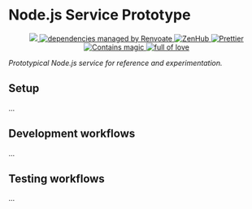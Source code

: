 # Node.js Service Prototype

<p align="center">
  <a
    href="https://travis-ci.com/crystal-ball/node-service-prototype"
    alt="build status"
  >
    <img
      src="https://travis-ci.com/crystal-ball/node-service-prototype.svg?branch=master"
    />
  </a>
  <a href="https://renovatebot.com/" target="_blank" rel="noopener noreferrer">
    <img
      src="https://img.shields.io/badge/Renovate-enabled-32c3c2.svg"
      alt="dependencies managed by Renvoate"
    />
  </a>
  <a
    href="https://github.com/crystal-ball/eslint-config-eloquence#zenhub"
    target="_blank"
    rel="noopener noreferrer"
  >
    <img
      src="https://img.shields.io/badge/Shipping_faster_with-ZenHub-5e60ba.svg?style=flat-square"
      alt="ZenHub"
    />
  </a>
  <a
    href="https://github.com/prettier/prettier"
    target="_blank"
    rel="noopener noreferrer"
  >
    <img
      src="https://img.shields.io/badge/styled_with-prettier-ff69b4.svg"
      alt="Prettier"
    />
  </a>
  <br />
  <a
    href="https://github.com/crystal-ball"
    target="_blank"
    rel="noopener noreferrer"
  >
    <img
      src="https://img.shields.io/badge/%F0%9F%94%AE%E2%9C%A8-contains_magic-D831D7.svg"
      alt="Contains magic"
    />
  </a>
  <a
    href="https://github.com/crystal-ball/crystal-ball.github.io"
    target="_blank"
    rel="noopener noreferrer"
  >
    <img
      src="https://img.shields.io/badge/%F0%9F%92%96%F0%9F%8C%88-full_of_love-F5499E.svg"
      alt="full of love"
    />
  </a>
</p>

_Prototypical Node.js service for reference and experimentation._

## Setup

...

## Development workflows

...

## Testing workflows

...
